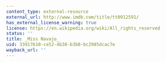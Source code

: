 ```yaml
---
content_type: external-resource
external_url: http://www.imdb.com/title/tt0912591/
has_external_license_warning: true
license: https://en.wikipedia.org/wiki/All_rights_reserved
status: ''
title: _Miss Navajo_
uid: 33917610-ce52-4b30-b3b0-bc2985dcac7e
wayback_url: ''
---
```

